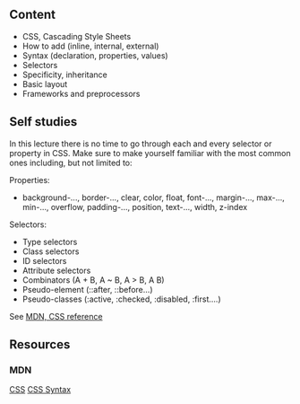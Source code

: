 ## Content
- CSS, Cascading Style Sheets
- How to add (inline, internal, external)
- Syntax (declaration, properties, values)
- Selectors
- Specificity, inheritance
- Basic layout
- Frameworks and preprocessors


## Self studies
In this lecture there is no time to go through each and every selector or property in CSS. Make sure to make yourself familiar with the most common ones including, but not limited to:

Properties:
- background-..., border-..., clear, color, float, font-..., margin-..., max-..., min-..., overflow, padding-..., position, text-..., width, z-index

Selectors:
- Type selectors
- Class selectors
- ID selectors
- Attribute selectors
- Combinators (A + B, A ~ B, A > B, A B)
- Pseudo-element (::after, ::before...)
- Pseudo-classes (:active, :checked, :disabled, :first....)


See [MDN, CSS  reference](https://developer.mozilla.org/en-US/docs/Web/CSS/Reference)

## Resources

### MDN
[CSS](whttps://developer.mozilla.org/en-US/docs/Web/CSS)
[CSS Syntax](https://developer.mozilla.org/en-US/docs/Web/CSS/Syntax)
